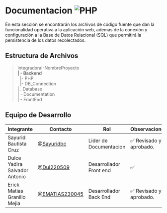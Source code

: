 # Documentacion  ![PHP](https://img.shields.io/badge/PHP-777BB4?style=for-the-badge&logo=php&logoColor=white)

 En esta sección se encontrarán los archivos de código fuente que dan la funcionalidad operativa a la aplicación web, además de la conexión y configuración a la Base de Datos Relacional (SQL) que permitirá la persistencia de los datos recolectados. 

## Estructura de Archivos

>IntegradoraI-NombreProyecto<br>
>**| - Backend** <br>
>&nbsp;&nbsp;|- PHP<br>
>&nbsp;&nbsp;|- DB_Connection<br>
>| . Database<br>
>| - Documentation<br>
>| - FrontEnd


## Equipo de Desarrollo

|Integrante|Contacto|Rol|Observaciones|
|------------|--------|---|---|
|Sayurid Bautista Cruz|[@Sayuridbc](https://github.com/sayuridbc)|Lider de Documentacion|✅ Revisado y aprobado.|
|Dulce Yadira Salvador Antonio|[@Dul220509](https://github.com/Dul220509)|Desarrollador Front end|✅|
|Erick Matias Granillo Mejia|[@EMATIAS230045](https://github.com/EMATIAS230045)|Desarrollador Back End|✅ Revisado y aprobado.|
